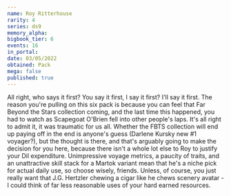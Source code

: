 ```yaml
---
name: Roy Ritterhouse
rarity: 4
series: ds9
memory_alpha:
bigbook_tier: 6
events: 16
in_portal:
date: 03/05/2022
obtained: Pack
mega: false
published: true
---
```


All right, who says it first? You say it first, I say it first? I'll say it first. The reason you're pulling on this six pack is because you can feel that Far Beyond the Stars collection coming, and the last time this happened, you had to watch as Scapegoat O'Brien fell into other people's laps. It's all right to admit it, it was traumatic for us all. Whether the FBTS collection will end up paying off in the end is anyone's guess (Darlene Kursky new #1 voyager?), but the thought is there, and that's arguably going to make the decision for you here, because there isn't a whole lot else to Roy to justify your Dil expenditure. Unimpressive voyage metrics, a paucity of traits, and an unattractive skill stack for a Martok variant mean that he's a niche pick for actual daily use, so choose wisely, friends. Unless, of course, you just really want that J.G. Hertzler chewing a cigar like he chews scenery avatar - I could think of far less reasonable uses of your hard earned resources.
